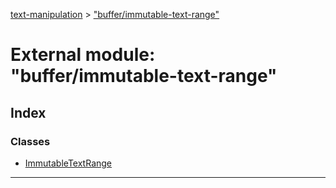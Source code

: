 [text-manipulation](../README.md) > ["buffer/immutable-text-range"](../modules/_buffer_immutable_text_range_.md)

# External module: "buffer/immutable-text-range"

## Index

### Classes

* [ImmutableTextRange](../classes/_buffer_immutable_text_range_.immutabletextrange.md)

---

